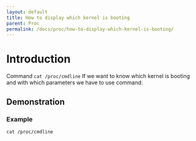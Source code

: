 ```yaml
---
layout: default
title: How to display which kernel is booting
parent: Proc
permalink: /docs/proc/how-to-display-which-kernel-is-booting/
---
```


# Introduction

Command ```cat /proc/cmdline```
If we want to know which kernel is booting and with which parameters we have to use command:

## Demonstration

### Example

```
cat /proc/cmdline
```
